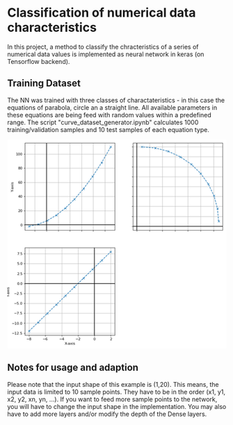 # Classification of numerical data characteristics

In this project, a method to classify the chracteristics of a series of numerical data values is implemented as neural network in keras (on Tensorflow backend).

## Training Dataset

The NN was trained with three classes of charactateristics - in this case the equations of parabola, circle an a straight line. All available parameters in these equations are being feed with random values within a predefined range. The script "curve_dataset_generator.ipynb" calculates 1000 training/validation samples and 10 test samples of each equation type.

![Three samples](/3samples.png)

## Notes for usage and adaption

Please note that the input shape of this example is (1,20).
This means, the input data is limited to 10 sample points. They have to be in the order (x1, y1, x2, y2, xn, yn, ...).
If you want to feed more sample points to the network, you will have to change the input shape in the implementation. You may also have to add more layers and/or modify the depth of the Dense layers.
